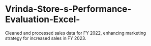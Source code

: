 # Vrinda-Store-s-Performance-Evaluation-Excel-
Cleaned and processed sales data for FY 2022, enhancing marketing strategy for increased sales in FY 2023. 
